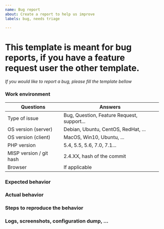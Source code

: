 ```yaml
---
name: Bug report
about: Create a report to help us improve
labels: bug, needs triage

---
```


# This template is meant for bug reports, if you have a feature request user the other template.








*If you would like to report a bug, please fill the template bellow*

### Work environment

| Questions                 | Answers
|---------------------------|--------------------
| Type of issue             | Bug, Question, Feature Request, support...
| OS version (server)       | Debian, Ubuntu, CentOS, RedHat, ...
| OS version (client)       | MacOS, Win10, Ubuntu, ...
| PHP version               | 5.4, 5.5, 5.6, 7.0, 7.1...
| MISP version / git hash   | 2.4.XX, hash of the commit
| Browser                   | If applicable

### Expected behavior


### Actual behavior


### Steps to reproduce the behavior


### Logs, screenshots, configuration dump, ...

